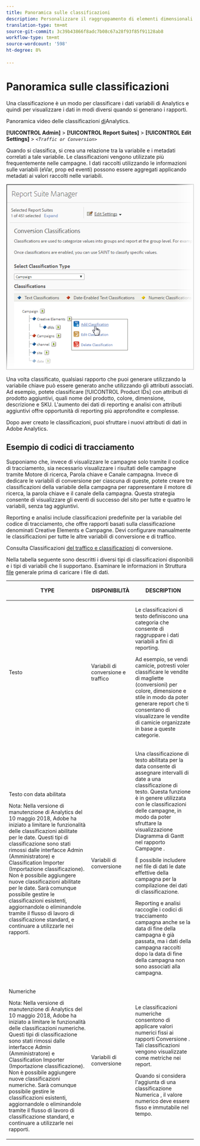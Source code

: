 ```yaml
---
title: Panoramica sulle classificazioni
description: Personalizzare il raggruppamento di elementi dimensionali.
translation-type: tm+mt
source-git-commit: 3c39b43866f8adc7b08c67a28f93f85f91128ab8
workflow-type: tm+mt
source-wordcount: '598'
ht-degree: 8%

---
```



# Panoramica sulle classificazioni

Una classificazione è un modo per classificare i dati variabili di Analytics e quindi per visualizzare i dati in modi diversi quando si generano i rapporti.

Panoramica video delle classificazioni [di](https://video.tv.adobe.com/v/16853/?captions=ita)Analytics.

**[!UICONTROL Admin]** > **[!UICONTROL Report Suites]** > **[!UICONTROL Edit Settings]** > *`<Traffic or Conversion>`*

Quando si classifica, si crea una relazione tra la variabile e i metadati correlati a tale variabile. Le classificazioni vengono utilizzate più frequentemente nelle campagne. I dati raccolti utilizzando le informazioni sulle variabili (eVar, prop ed eventi) possono essere aggregati applicando metadati ai valori raccolti nelle variabili.

![Informazioni sul passaggio](assets/sub_class_create.png)

Una volta classificato, qualsiasi rapporto che puoi generare utilizzando la variabile chiave può essere generato anche utilizzando gli attributi associati. Ad esempio, potete classificare [!UICONTROL Product IDs] con attributi di prodotto aggiuntivi, quali nome del prodotto, colore, dimensione, descrizione e SKU. L&#39;aumento dei dati di reporting e analisi con attributi aggiuntivi offre opportunità di reporting più approfondite e complesse.

Dopo aver creato le classificazioni, puoi sfruttare i nuovi attributi di dati in  Adobe Analytics.

## Esempio di codici di tracciamento

Supponiamo che, invece di visualizzare le campagne solo tramite il codice di tracciamento, sia necessario visualizzare i risultati delle campagne tramite Motore di ricerca, Parola chiave e Canale campagna. Invece di dedicare le variabili di conversione per ciascuna di queste, potete creare tre classificazioni della variabile della campagna per rappresentare il motore di ricerca, la parola chiave e il canale della campagna. Questa strategia consente di visualizzare gli eventi di successo del sito per tutte e quattro le variabili, senza tag aggiuntivi.

Reporting e analisi include classificazioni predefinite per la variabile del codice di tracciamento, che offre rapporti basati sulla classificazione denominati Creative Elements e Campagne. Devi configurare manualmente le classificazioni per tutte le altre variabili di conversione e di traffico.

Consulta Classificazioni [del traffico e classificazioni](/help/admin/admin/c-traffic-variables/traffic-classifications.md) [](https://docs.adobe.com/content/help/en/analytics/admin/admin-tools/conversion-variables/conversion-classifications.html)di conversione.

Nella tabella seguente sono descritti i diversi tipi di classificazioni disponibili e i tipi di variabili che li supportano. Esaminare le informazioni in Struttura [file](/help/components/classifications/importer/c-saint-data-files.md) generale prima di caricare i file di dati.

<table id="table_279728C28D9C40EE832ACC9F211B5F17"> 
 <thead> 
  <tr> 
   <th colname="col1" class="entry"> <p>TYPE </p> </th> 
   <th colname="col2" class="entry"> <p>DISPONIBILITÀ </p> </th> 
   <th colname="col3" class="entry"> <p>DESCRIPTION </p> </th> 
  </tr> 
 </thead>
 <tbody> 
  <tr> 
   <td colname="col1"> <p> <span class="wintitle"> Testo</span> </p> </td> 
   <td colname="col2"> <p>Variabili di conversione e traffico </p> </td> 
   <td colname="col3"> <p>Le classificazioni di testo definiscono una categoria che consente di raggruppare i dati variabili a fini di reporting. </p> <p>Ad esempio, se vendi camicie, potresti voler classificare le vendite di magliette (conversioni) per colore, dimensione e stile in modo da poter generare report che ti consentano di visualizzare le vendite di camicie organizzate in base a queste categorie. </p> </td> 
  </tr> 
  <tr> 
   <td colname="col1"> <p> <span class="wintitle"> Testo con data abilitata</span> </p> <p>Nota:  Nella versione di manutenzione di Analytics del 10 maggio 2018,  Adobe ha iniziato a limitare le funzionalità delle classificazioni abilitate per le date. Questi tipi di classificazione sono stati rimossi dalle interfacce Admin (Amministratore) e Classification Importer (Importazione classificazione). Non è possibile aggiungere nuove classificazioni abilitate per le date. Sarà comunque possibile gestire le classificazioni esistenti, aggiornandole o eliminandole tramite il flusso di lavoro di classificazione standard, e continuare a utilizzarle nei rapporti. </p> </td> 
   <td colname="col2"> <p>Variabili di conversione </p> </td> 
   <td colname="col3"> <p>Una classificazione di testo abilitata per la data consente di assegnare intervalli di date a una classificazione di testo. Questa funzione è in genere utilizzata con le classificazioni delle campagne, in modo da poter sfruttare la visualizzazione Diagramma di Gantt nel rapporto <span class="wintitle"> Campagne</span> . </p> <p>È possibile includere nel file di dati le date effettive della campagna per la compilazione dei dati di classificazione. </p> <p>Reporting e analisi raccoglie i codici di tracciamento campagna anche se la data di fine della campagna è già passata, ma i dati della campagna raccolti dopo la data di fine della campagna non sono associati alla campagna. </p> </td> 
  </tr> 
  <tr> 
   <td colname="col1"> <p> <span class="wintitle"> Numeriche</span> <p>Nota:  Nella versione di manutenzione di Analytics del 10 maggio 2018,  Adobe ha iniziato a limitare le funzionalità delle classificazioni numeriche. Questi tipi di classificazione sono stati rimossi dalle interfacce Admin (Amministratore) e Classification Importer (Importazione classificazione). Non è possibile aggiungere nuove classificazioni numeriche. Sarà comunque possibile gestire le classificazioni esistenti, aggiornandole o eliminandole tramite il flusso di lavoro di classificazione standard, e continuare a utilizzarle nei rapporti. </p> </p> </td> 
   <td colname="col2"> <p>Variabili di conversione </p> </td> 
   <td colname="col3"> <p>Le classificazioni numeriche consentono di applicare valori numerici fissi ai rapporti <span class="wintitle"> Conversione</span> . Tali classificazioni vengono visualizzate come metriche nei report. </p> <p>Quando si considera l'aggiunta di una classificazione <span class="wintitle"> Numerica</span> , il valore numerico deve essere fisso e immutabile nel tempo. </p> </td> 
  </tr> 
 </tbody> 
</table>

